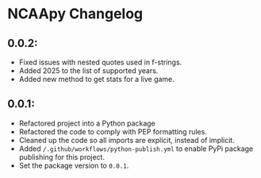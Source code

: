 # NCAApy Changelog

## 0.0.2:
- Fixed issues with nested quotes used in f-strings.
- Added 2025 to the list of supported years.
- Added new method to get stats for a live game.

## 0.0.1:
- Refactored project into a Python package
- Refactored the code to comply with PEP formatting rules.
- Cleaned up the code so all imports are explicit, instead of implicit.
- Added `/.github/workflows/python-publish.yml` to enable PyPi package publishing for this project.
- Set the package version to `0.0.1`.